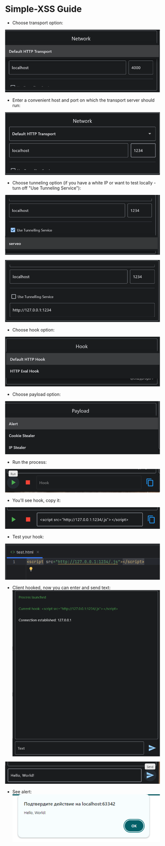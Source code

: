 # Simple-XSS Guide

- Choose transport option:

![](../resources/images/tutor1.png)

- Enter a convenient host and port on which the transport server should run:

![](../resources/images/tutor2.png)

- Choose tunneling option (if you have a white IP or want to test locally - turn off "Use Tunneling Service"):

![](../resources/images/tutor3.png)

![](../resources/images/tutor4.png)

- Choose hook option:

![](../resources/images/tutor5.png)

- Choose payload option:

![](../resources/images/tutor6.png)

- Run the process:

![](../resources/images/tutor7.png)

- You'll see hook, copy it:

![](../resources/images/tutor8.png)

- Test your hook:

![](../resources/images/tutor9.png)

- Client hooked, now you can enter and send text:
![](../resources/images/tutor10.png)

![](../resources/images/tutor11.png)

- See alert:
![](../resources/images/tutor12.png)
